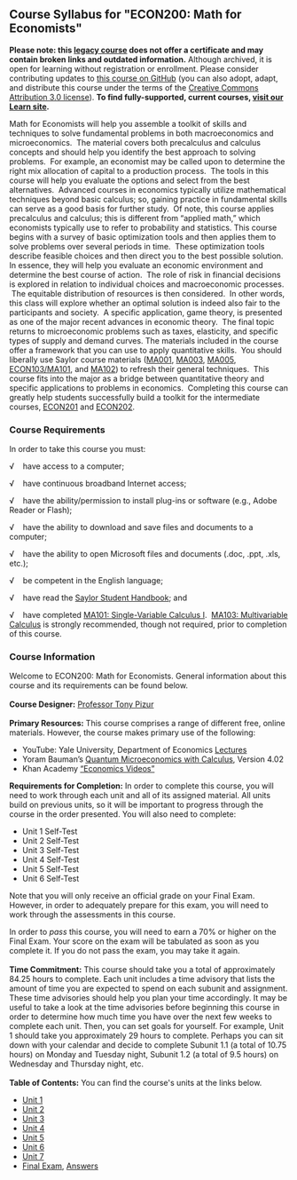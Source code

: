 Course Syllabus for "ECON200: Math for Economists"
--------------------------------------------------

**Please note: this [legacy course](https://sayloracademy.zendesk.com/hc/en-us/articles/206089967) does not offer a certificate and may contain 
broken links and outdated information.** Although archived, it is open 
for learning without registration or enrollment. Please consider contributing 
updates to [this course on GitHub](https://github.com/saylordotorg/course_econ200) 
(you can also adopt, adapt, and distribute this course under the terms of 
the [Creative Commons Attribution 3.0 license](http://creativecommons.org/licenses/by/3.0/)). **To find fully-supported, current courses, [visit our 
Learn site](https://learn.saylor.org).**

Math for Economists will help you assemble a toolkit of skills and
techniques to solve fundamental problems in both macroeconomics and
microeconomics.  The material covers both precalculus and calculus
concepts and should help you identify the best approach to solving
problems.  For example, an economist may be called upon to determine the
right mix allocation of capital to a production process.  The tools in
this course will help you evaluate the options and select from the best
alternatives.  Advanced courses in economics typically utilize
mathematical techniques beyond basic calculus; so, gaining practice in
fundamental skills can serve as a good basis for further study.  Of
note, this course applies precalculus and calculus; this is different
from “applied math,” which economists typically use to refer to
probability and statistics. This course begins with a survey of basic
optimization tools and then applies them to solve problems over several
periods in time.  These optimization tools describe feasible choices and
then direct you to the best possible solution.  In essence, they will
help you evaluate an economic environment and determine the best course
of action.  The role of risk in financial decisions is explored in
relation to individual choices and macroeconomic processes.  The
equitable distribution of resources is then considered.  In other words,
this class will explore whether an optimal solution is indeed also fair
to the participants and society.  A specific application, game theory,
is presented as one of the major recent advances in economic theory.
 The final topic returns to microeconomic problems such as taxes,
elasticity, and specific types of supply and demand curves. The
materials included in the course offer a framework that you can use to
apply quantitative skills.  You should liberally use Saylor course
materials ([MA001](http://www.saylor.org/courses/ma001/),
[MA003](http://www.saylor.org/courses/ma003/),
[MA005](http://www.saylor.org/courses/ma005/),
[ECON103/MA101](http://www.saylor.org/courses/econ103/),
and [MA102](http://www.saylor.org/courses/ma102/)) to refresh their
general techniques.  This course fits into the major as a bridge between
quantitative theory and specific applications to problems in economics.
 Completing this course can greatly help students successfully build a
toolkit for the intermediate courses,
[ECON201](http://www.saylor.org/courses/econ201/) and
[ECON202](http://www.saylor.org/courses/econ202/).

### Course Requirements

In order to take this course you must:  
  
 √    have access to a computer;  
  
 √    have continuous broadband Internet access;  
  
 √    have the ability/permission to install plug-ins or software (e.g.,
Adobe Reader or Flash);  
  
 √    have the ability to download and save files and documents to a
computer;  
  
 √    have the ability to open Microsoft files and documents (.doc,
.ppt, .xls, etc.);  
  
 √    be competent in the English language;  
  
 √    have read the [Saylor Student
Handbook](https://resources.saylor.org/archived/wp-content/uploads/2012/05/Saylor-StudentHandbook.pdf);
and  
  
 √    have completed [MA101: Single-Variable Calculus
I](http://www.saylor.org/courses/ma101/).  [MA103: Multivariable
Calculus](http://www.saylor.org/courses/ma103/) is strongly recommended,
though not required, prior to completion of this course.

### Course Information

Welcome to ECON200: Math for Economists. General information about this
course and its requirements can be found below.  
    
 **Course Designer:** [Professor Tony
Pizur](http://www.saylor.org/faculty-o-t/#ProfessorTonyPizur)  
    
 **Primary Resources:** This course comprises a range of different free,
online materials. However, the course makes primary use of the
following:  

-   YouTube: Yale University, Department of Economics
    [Lectures](http://www.youtube.com/user/YaleCourses?feature=watch)
-   Yoram Bauman’s [Quantum Microeconomics with
    Calculus](https://resources.saylor.org/archived/wp-content/uploads/2012/07/ECON001_Bauman.pdf),
    Version 4.02
-   Khan Academy [“Economics
    Videos”](http://www.youtube.com/user/khanacademy?feature=watch)

**Requirements for Completion:** In order to complete this course, you
will need to work through each unit and all of its assigned material.
All units build on previous units, so it will be important to progress
through the course in the order presented. You will also need to
complete:

-   Unit 1 Self-Test
-   Unit 2 Self-Test
-   Unit 3 Self-Test
-   Unit 4 Self-Test
-   Unit 5 Self-Test
-   Unit 6 Self-Test

Note that you will only receive an official grade on your Final Exam.
However, in order to adequately prepare for this exam, you will need to
work through the assessments in this course.   
  
 In order to *pass* this course, you will need to earn a 70% or higher
on the Final Exam. Your score on the exam will be tabulated as soon as
you complete it. If you do not pass the exam, you may take it again.   
    
 **Time Commitment:** This course should take you a total of
approximately 84.25 hours to complete. Each unit includes a time
advisory that lists the amount of time you are expected to spend on each
subunit and assignment. These time advisories should help you plan your
time accordingly. It may be useful to take a look at the time advisories
before beginning this course in order to determine how much time you
have over the next few weeks to complete each unit. Then, you can set
goals for yourself. For example, Unit 1 should take you approximately 29
hours to complete. Perhaps you can sit down with your calendar and
decide to complete Subunit 1.1 (a total of 10.75 hours) on Monday and
Tuesday night, Subunit 1.2 (a total of 9.5 hours) on Wednesday and
Thursday night, etc.  
    
**Table of Contents:** You can find the course's units at the links below.

- [Unit 1](https://legacy.saylor.org/econ200/Unit01/)
- [Unit 2](https://legacy.saylor.org/econ200/Unit02/)
- [Unit 3](https://legacy.saylor.org/econ200/Unit03/)
- [Unit 4](https://legacy.saylor.org/econ200/Unit04/)
- [Unit 5](https://legacy.saylor.org/econ200/Unit05/)
- [Unit 6](https://legacy.saylor.org/econ200/Unit06/)
- [Unit 7](https://legacy.saylor.org/econ200/Unit07/)
- [Final Exam](http://saylordotorg.github.io/LegacyExams/ECON/ECON200/ECON200-FinalExam.html), [Answers](http://saylordotorg.github.io/LegacyExams/ECON/ECON200/ECON200-FinalExam-Answers.html)
